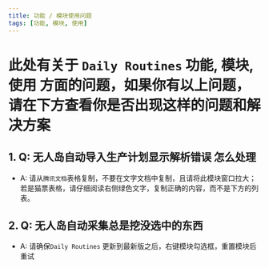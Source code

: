 ```yaml
---
title: 功能 / 模块使用问题
tags: [功能, 模块, 使用]
---
```


# 此处有关于 `Daily Routines` 功能, 模块, 使用 方面的问题，如果你有以上问题，请在下方查看你是否出现这样的问题和解决方案

## 1. Q: 无人岛自动导入生产计划显示解析错误 怎么处理
   - A: 请从`腾讯文档`表格复制，不要在文字文档中复制，且请将此模块窗口拉大；若是猫票表格，请仔细阅读右侧绿色文字，复制正确的内容，而不是下方的列表。

## 2. Q: 无人岛自动采集总是挖没选中的东西
   - A: 请确保`Daily Routines` 更新到最新版之后，右键模块勾选框，重置模块后重试

